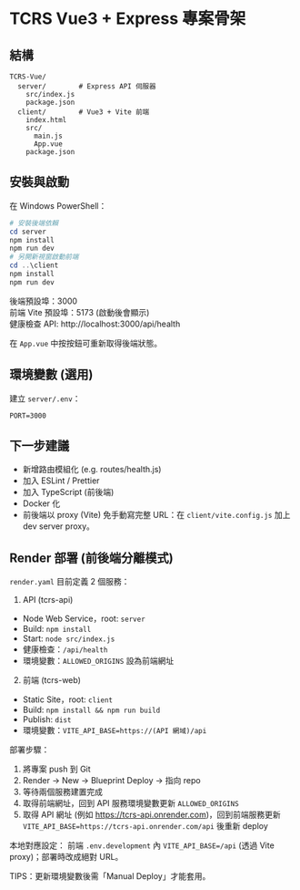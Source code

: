 # TCRS Vue3 + Express 專案骨架

## 結構
```
TCRS-Vue/
  server/        # Express API 伺服器
    src/index.js
    package.json
  client/        # Vue3 + Vite 前端
    index.html
    src/
      main.js
      App.vue
    package.json
```

## 安裝與啟動
在 Windows PowerShell：

```powershell
# 安裝後端依賴
cd server
npm install
npm run dev
# 另開新視窗啟動前端
cd ..\client
npm install
npm run dev
```

後端預設埠：3000  
前端 Vite 預設埠：5173 (啟動後會顯示)  
健康檢查 API: http://localhost:3000/api/health

在 `App.vue` 中按按鈕可重新取得後端狀態。

## 環境變數 (選用)
建立 `server/.env`：
```
PORT=3000
```

## 下一步建議
- 新增路由模組化 (e.g. routes/health.js)
- 加入 ESLint / Prettier
- 加入 TypeScript (前後端)
- Docker 化
- 前後端以 proxy (Vite) 免手動寫完整 URL：在 `client/vite.config.js` 加上 dev server proxy。

## Render 部署 (前後端分離模式)
`render.yaml` 目前定義 2 個服務：

1. API (tcrs-api)
  - Node Web Service，root: `server`
  - Build: `npm install`
  - Start: `node src/index.js`
  - 健康檢查：`/api/health`
  - 環境變數：`ALLOWED_ORIGINS` 設為前端網址
2. 前端 (tcrs-web)
  - Static Site，root: `client`
  - Build: `npm install && npm run build`
  - Publish: `dist`
  - 環境變數：`VITE_API_BASE=https://(API 網域)/api`

部署步驟：
1. 將專案 push 到 Git
2. Render -> New -> Blueprint Deploy -> 指向 repo
3. 等待兩個服務建置完成
4. 取得前端網址，回到 API 服務環境變數更新 `ALLOWED_ORIGINS`
5. 取得 API 網址 (例如 https://tcrs-api.onrender.com)，回到前端服務更新 `VITE_API_BASE=https://tcrs-api.onrender.com/api` 後重新 deploy

本地對應設定：
前端 `.env.development` 內 `VITE_API_BASE=/api` (透過 Vite proxy)；部署時改成絕對 URL。

TIPS：更新環境變數後需「Manual Deploy」才能套用。
